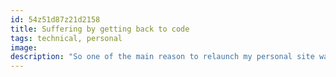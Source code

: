 ```yaml
---
id: 54z51d87z21d2158
title: Suffering by getting back to code
tags: technical, personal
image: 
description: "So one of the main reason to relaunch my personal site was to touch again code... and oh god, everything has changed"
---
```



